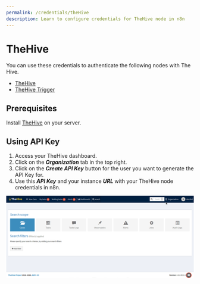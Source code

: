 ```yaml
---
permalink: /credentials/theHive
description: Learn to configure credentials for TheHive node in n8n
---
```


# TheHive

You can use these credentials to authenticate the following nodes with The Hive.
- [TheHive](../../nodes-library/nodes/TheHive/README.md)
- [TheHive Trigger](../../nodes-library/trigger-nodes/TheHiveTrigger/README.md)

## Prerequisites

Install [TheHive](https://github.com/TheHive-Project/TheHiveDocs/blob/master/installation/install-guide.md) on your server.

## Using API Key

1. Access your TheHive dashboard.
2. Click on the ***Organization*** tab in the top right.
3. Click on the ***Create API Key*** button for the user you want to generate the API Key for.
4. Use this ***API Key*** and your instance ***URL*** with your TheHive node credentials in n8n.

![Getting TheHive credentials](./using-api.gif)
